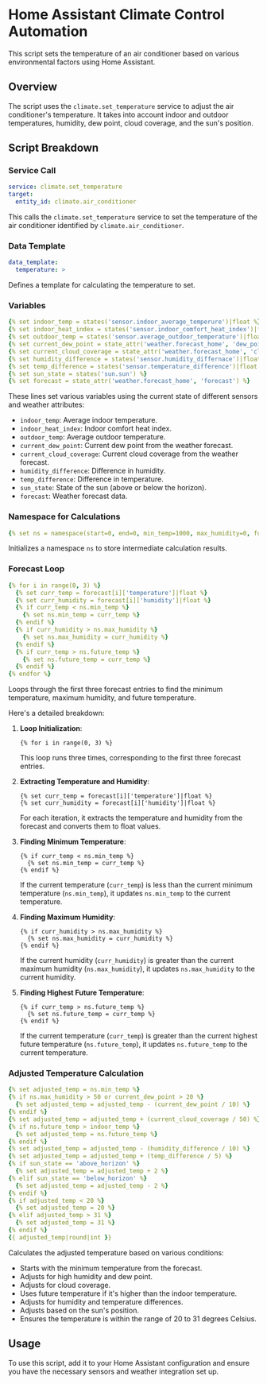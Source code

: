 # Home Assistant Climate Control Automation

This script sets the temperature of an air conditioner based on various environmental factors using Home Assistant.

## Overview

The script uses the `climate.set_temperature` service to adjust the air conditioner's temperature. It takes into account indoor and outdoor temperatures, humidity, dew point, cloud coverage, and the sun's position.

## Script Breakdown

### Service Call

```yaml
service: climate.set_temperature
target:
  entity_id: climate.air_conditioner
```

This calls the `climate.set_temperature` service to set the temperature of the air conditioner identified by `climate.air_conditioner`.

### Data Template

```yaml
data_template:
  temperature: >
```

Defines a template for calculating the temperature to set.

### Variables

```yaml
{% set indoor_temp = states('sensor.indoor_average_temperure')|float %}
{% set indoor_heat_index = states('sensor.indoor_comfort_heat_index')|float %}
{% set outdoor_temp = states('sensor.average_outdoor_temperature')|float %}
{% set current_dew_point = state_attr('weather.forecast_home', 'dew_point')|float %}
{% set current_cloud_coverage = state_attr('weather.forecast_home', 'cloud_coverage')|float %}
{% set humidity_difference = states('sensor.humidity_differnace')|float %}
{% set temp_difference = states('sensor.temperature_difference')|float %}
{% set sun_state = states('sun.sun') %}
{% set forecast = state_attr('weather.forecast_home', 'forecast') %}
```

These lines set various variables using the current state of different sensors and weather attributes:
- `indoor_temp`: Average indoor temperature.
- `indoor_heat_index`: Indoor comfort heat index.
- `outdoor_temp`: Average outdoor temperature.
- `current_dew_point`: Current dew point from the weather forecast.
- `current_cloud_coverage`: Current cloud coverage from the weather forecast.
- `humidity_difference`: Difference in humidity.
- `temp_difference`: Difference in temperature.
- `sun_state`: State of the sun (above or below the horizon).
- `forecast`: Weather forecast data.

### Namespace for Calculations

```yaml
{% set ns = namespace(start=0, end=0, min_temp=1000, max_humidity=0, future_temp=0) %}
```

Initializes a namespace `ns` to store intermediate calculation results.

### Forecast Loop

```yaml
{% for i in range(0, 3) %}
  {% set curr_temp = forecast[i]['temperature']|float %}
  {% set curr_humidity = forecast[i]['humidity']|float %}
  {% if curr_temp < ns.min_temp %}
    {% set ns.min_temp = curr_temp %}
  {% endif %}
  {% if curr_humidity > ns.max_humidity %}
    {% set ns.max_humidity = curr_humidity %}
  {% endif %}
  {% if curr_temp > ns.future_temp %}
    {% set ns.future_temp = curr_temp %}
  {% endif %}
{% endfor %}
```

Loops through the first three forecast entries to find the minimum temperature, maximum humidity, and future temperature.

Here's a detailed breakdown:

1. **Loop Initialization**:
   ```jinja
   {% for i in range(0, 3) %}
   ```
   This loop runs three times, corresponding to the first three forecast entries.

2. **Extracting Temperature and Humidity**:
   ```jinja
   {% set curr_temp = forecast[i]['temperature']|float %}
   {% set curr_humidity = forecast[i]['humidity']|float %}
   ```
   For each iteration, it extracts the temperature and humidity from the forecast and converts them to float values.

3. **Finding Minimum Temperature**:
   ```jinja
   {% if curr_temp < ns.min_temp %}
     {% set ns.min_temp = curr_temp %}
   {% endif %}
   ```
   If the current temperature (`curr_temp`) is less than the current minimum temperature (`ns.min_temp`), it updates `ns.min_temp` to the current temperature.

4. **Finding Maximum Humidity**:
   ```jinja
   {% if curr_humidity > ns.max_humidity %}
     {% set ns.max_humidity = curr_humidity %}
   {% endif %}
   ```
   If the current humidity (`curr_humidity`) is greater than the current maximum humidity (`ns.max_humidity`), it updates `ns.max_humidity` to the current humidity.

5. **Finding Highest Future Temperature**:
   ```jinja
   {% if curr_temp > ns.future_temp %}
     {% set ns.future_temp = curr_temp %}
   {% endif %}
   ```
   If the current temperature (`curr_temp`) is greater than the current highest future temperature (`ns.future_temp`), it updates `ns.future_temp` to the current temperature.

### Adjusted Temperature Calculation

```yaml
{% set adjusted_temp = ns.min_temp %}
{% if ns.max_humidity > 50 or current_dew_point > 20 %}
  {% set adjusted_temp = adjusted_temp - (current_dew_point / 10) %}
{% endif %}
{% set adjusted_temp = adjusted_temp + (current_cloud_coverage / 50) %}
{% if ns.future_temp > indoor_temp %}
  {% set adjusted_temp = ns.future_temp %}
{% endif %}
{% set adjusted_temp = adjusted_temp - (humidity_difference / 10) %}
{% set adjusted_temp = adjusted_temp + (temp_difference / 5) %}
{% if sun_state == 'above_horizon' %}
  {% set adjusted_temp = adjusted_temp + 2 %}
{% elif sun_state == 'below_horizon' %}
  {% set adjusted_temp = adjusted_temp - 2 %}
{% endif %}
{% if adjusted_temp < 20 %}
  {% set adjusted_temp = 20 %}
{% elif adjusted_temp > 31 %}
  {% set adjusted_temp = 31 %}
{% endif %}
{{ adjusted_temp|round|int }}
```

Calculates the adjusted temperature based on various conditions:
- Starts with the minimum temperature from the forecast.
- Adjusts for high humidity and dew point.
- Adjusts for cloud coverage.
- Uses future temperature if it's higher than the indoor temperature.
- Adjusts for humidity and temperature differences.
- Adjusts based on the sun's position.
- Ensures the temperature is within the range of 20 to 31 degrees Celsius.

## Usage

To use this script, add it to your Home Assistant configuration and ensure you have the necessary sensors and weather integration set up.
